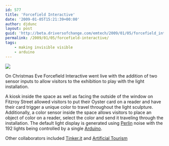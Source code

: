 ```yaml
---
id: 577
title: 'Forcefield Interactive'
date: '2009-01-05T15:21:39+00:00'
author: djdunc
layout: post
guid: 'http://beta.driversofchange.com/emtech/2009/01/05/forcefield_interactive/'
permalink: /2009/01/05/forcefield-interactive/
tags: 
    - making invisible visible
    - arduino
---
```


[![](https://i0.wp.com/farm4.static.flickr.com/3278/3116206651_a13ac25539.jpg?w=1170)](http://www.flickr.com/photos/pseudonomad/sets/72157611388973776/)

On Christmas Eve Forcefield Interactive went live with the addition of two sensor inputs to allow visitors to the exhibition to play with the light installation.

A kiosk inside the space as well as facing the outside of the window on Fitzroy Street allowed visitors to put their Oyster card on a reader and have their card trigger a unique color to travel throughout the light sculpture. Additionally, a color sensor inside the space allows visitors to place an object of color on a reader, select the color and send it traveling through the installation. The default light display is generated using [Perlin](http://en.wikipedia.org/wiki/Perlin_noise) noise with the 192 lights being controlled by a single [Arduino](http://www.arduino.cc/).

Other collaborators included [Tinker.it](http://www.tinker.it/en/Projects/Forcefield) and [Artificial Tourism](http://www.artificialtourism.com/)
